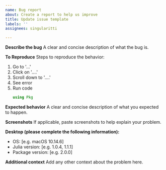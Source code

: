 ```yaml
---
name: Bug report
about: Create a report to help us improve
title: Update issue template
labels: ''
assignees: singularitti

---
```


**Describe the bug**
A clear and concise description of what the bug is.

**To Reproduce**
Steps to reproduce the behavior:
1. Go to '...'
2. Click on '....'
3. Scroll down to '....'
4. See error
5. Run code
    ```julia
    using Pkg
    ```

**Expected behavior**
A clear and concise description of what you expected to happen.

**Screenshots**
If applicable, paste screenshots to help explain your problem.

**Desktop (please complete the following information):**
 - OS: [e.g. macOS 10.14.6]
 - Julia version: [e.g. 1.0.4, 1.1.1]
 - Package version: [e.g. 2.0.0]

**Additional context**
Add any other context about the problem here.
